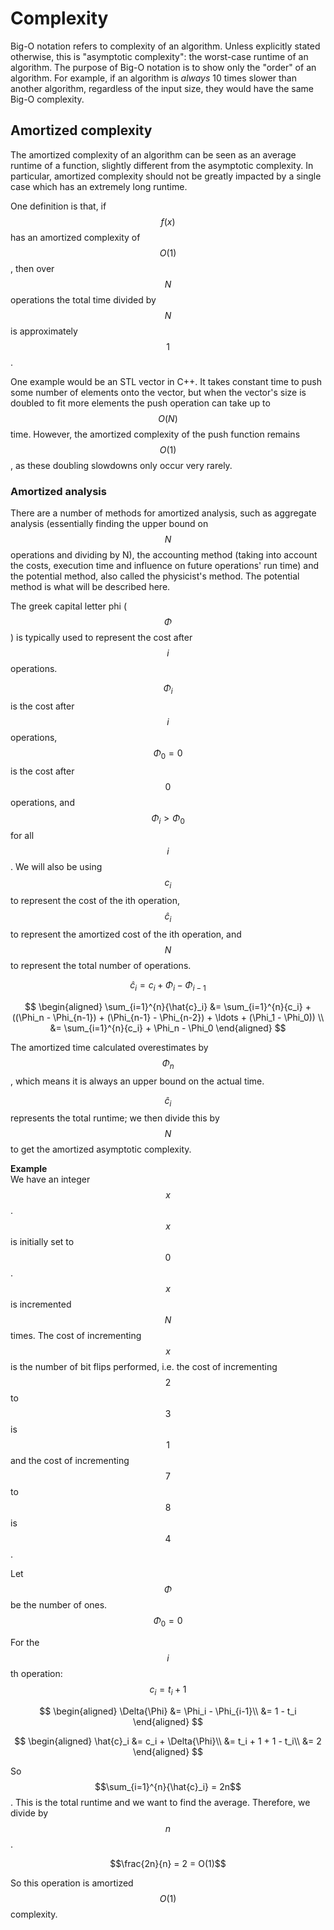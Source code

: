 # Complexity
Big-O notation refers to complexity of an algorithm. Unless explicitly stated otherwise, this is "asymptotic complexity": the worst-case runtime of an algorithm. The purpose of Big-O notation is to show only the "order" of an algorithm. For example, if an algorithm is _always_ 10 times slower than another algorithm, regardless of the input size, they would have the same Big-O complexity.

## Amortized complexity
The amortized complexity of an algorithm can be seen as an average runtime of a function, slightly different from the asymptotic complexity. In particular, amortized complexity should not be greatly impacted by a single case which has an extremely long runtime.

One definition is that, if $$f(x)$$ has an amortized complexity of $$O(1)$$, then over $$N$$ operations the total time divided by $$N$$ is approximately $$1$$.

One example would be an STL vector in C++. It takes constant time to push some number of elements onto the vector, but when the vector's size is doubled to fit more elements the push operation can take up to $$O(N)$$ time. However, the amortized complexity of the push function remains $$O(1)$$, as these doubling slowdowns only occur very rarely.

### Amortized analysis

There are a number of methods for amortized analysis, such as aggregate analysis (essentially finding the upper bound on $$N$$ operations and dividing by N), the accounting method (taking into account the costs, execution time and influence on future operations' run time) and the potential method, also called the physicist's method. The potential method is what will be described here.

The greek capital letter phi ($$\Phi$$) is typically used to represent the cost after $$i$$ operations.

$$\Phi_i$$ is the cost after $$i$$ operations, $$\Phi_0 = 0$$ is the cost after $$0$$ operations, and $$\Phi_i > \Phi_0$$ for all $$i$$. We will also be using $$c_i$$ to represent the cost of the ith operation, $$\hat{c}_i$$ to represent the amortized cost of the ith operation, and $$N$$ to represent the total number of operations.

$$
\hat{c}_i = c_i + \Phi_i - \Phi_{i-1}
$$

$$
\begin{aligned}
\sum_{i=1}^{n}{\hat{c}_i} &= \sum_{i=1}^{n}{c_i} +  ((\Phi_n - \Phi_{n-1}) + (\Phi_{n-1} - \Phi_{n-2}) + \ldots + (\Phi_1 - \Phi_0)) \\
&= \sum_{i=1}^{n}{c_i} + \Phi_n - \Phi_0
\end{aligned}
$$

The amortized time calculated overestimates by $$\Phi_n$$, which means it is always an upper bound on the actual time.

$$\hat{c}_i$$ represents the total runtime; we then divide this by $$N$$ to get the amortized asymptotic complexity.

**Example**  
We have an integer $$x$$. $$x$$ is initially set to $$0$$. $$x$$ is incremented $$N$$ times. The cost of incrementing $$x$$ is the number of bit flips performed, i.e. the cost of incrementing $$2$$ to $$3$$ is $$1$$ and the cost of incrementing $$7$$ to $$8$$ is $$4$$.

Let $$\Phi$$ be the number of ones.
$$\Phi_0 = 0$$

For the $$i$$th operation:
$$
c_i = t_i + 1
$$

$$
\begin{aligned}
\Delta{\Phi} &= \Phi_i - \Phi_{i-1}\\
&= 1 - t_i
\end{aligned}
$$

$$
\begin{aligned}
\hat{c}_i &= c_i + \Delta{\Phi}\\
&= t_i + 1 + 1 - t_i\\
&= 2
\end{aligned}
$$

So $$\sum_{i=1}^{n}{\hat{c}_i} = 2n$$.
This is the total runtime and we want to find the average. Therefore, we divide by $$n$$.

$$\frac{2n}{n} = 2 = O(1)$$

So this operation is amortized $$O(1)$$ complexity.

